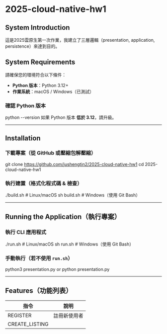 # 2025-cloud-native-hw1

## System Introduction
這是2025雲原生第一次作業，我建立了三層邏輯（presentation, application, persistence）來達到目的。


## System Requirements
請確保您的環境符合以下條件：

- **Python 版本**：Python 3.12+
- **作業系統**：macOS / Windows（已測試）

### 確認 Python 版本
python --version
如果 Python 版本 **低於 3.12**，請升級。

---

## Installation
### 下載專案（從 GitHub 或壓縮包解壓縮）
git clone https://github.com/jushengtin2/2025-cloud-native-hw1
cd 2025-cloud-native-hw1

### 執行建置（格式化程式碼 & 檢查）
./build.sh  # Linux/macOS
sh build.sh  # Windows（使用 Git Bash）

---

## Running the Application（執行專案）
###  執行 CLI 應用程式
./run.sh  # Linux/macOS
sh run.sh  # Windows（使用 Git Bash）

### 手動執行（若不使用 `run.sh`）
python3 presentation.py or python presentation.py

---

## Features（功能列表）
| 指令 | 說明 |
|------|------|
| REGISTER <username> | 註冊新使用者 |
| CREATE_LISTING <username> <title> <description> <price> <category> | 建立商品 |
| DELETE_LISTING <username> <listing_id> | 刪除商品 |
| GET_LISTING <username> <listing_id> | 查詢商品資訊 |
| GET_CATEGORY <username> <category> | 查詢某分類的商品（時間排序） |
| GET_TOP_CATEGORY <username> | 取得最多商品的分類 |
| EXIT | 退出程式 |

---
